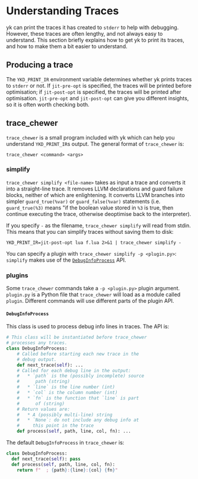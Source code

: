 # Understanding Traces

yk can print the traces it has created to `stderr` to help with debugging.
However, these traces are often lengthy, and not always easy to understand.
This section briefly explains how to get yk to print its traces, and how
to make them a bit easier to understand.


## Producing a trace

The `YKD_PRINT_IR` environment variable determines whether yk prints traces to
`stderr` or not. If `jit-pre-opt` is specified, the traces will be printed before
optimisation; if `jit-post-opt` is specified, the traces will be printed after
optimisation. `jit-pre-opt` and `jit-post-opt` can give you different insights,
so it is often worth checking both.


## trace_chewer

`trace_chewer` is a small program included with yk which can help you
understand `YKD_PRINT_IR`s output. The general format of `trace_chewer` is:

```
trace_chewer <command> <args>
```


### simplify

`trace_chewer simplify <file-name>` takes as input a trace and converts
it into a straight-line trace. It removes LLVM declarations and guard
failure blocks, neither of which are enlightening. It converts LLVM
branches into simpler `guard_true(%var)` or `guard_false(%var)` statements
(i.e. `guard_true(%3)` means "if the boolean value stored in `%3` is true,
then continue executing the trace, otherwise deoptimise back to the
interpreter).

If you specify `-` as the filename, `trace_chewer simplify` will read from
stdin. This means that you can simplify traces without saving them to disk:

```
YKD_PRINT_IR=jit-post-opt lua f.lua 2>&1 | trace_chewer simplify -
```

You can specify a plugin with `trace_chewer simplify -p <plugin.py>`:
`simplify` makes use of the [`DebugInfoProcess`](#debuginfoprocess) API.


### plugins

Some `trace_chewer` commands take a `-p <plugin.py>` plugin argument.
`plugin.py` is a Python file that `trace_chewer` will load as a module called
`plugin`. Different commands will use different parts of the plugin API.

#### `DebugInfoProcess`

This class is used to process debug info lines in traces. The API is:

```python
# This class will be instantiated before trace_chewer
# processes any traces.
class DebugInfoProcess:
    # Called before starting each new trace in the
    # debug output.
    def next_trace(self): ...
    # Called for each debug line in the output:
    #   * `path` is the (possibly incomplete) source
    #      path (string)
    #   * `line` is the line number (int)
    #   * `col` is the column number (int)
    #   * `fn` is the function that `line` is part
    #      of (string)
    # Return values are:
    #   * A (possibly multi-line) string
    #   * `None`: do not include any debug info at
    #     this point in the trace
    def process(self, path, line, col, fn): ...
```

The default `DebugInfoProcess` in `trace_chewer` is:

```python
class DebugInfoProcess:
  def next_trace(self): pass
  def process(self, path, line, col, fn):
    return f"  ; {path}:{line}:{col} {fn}"
```
